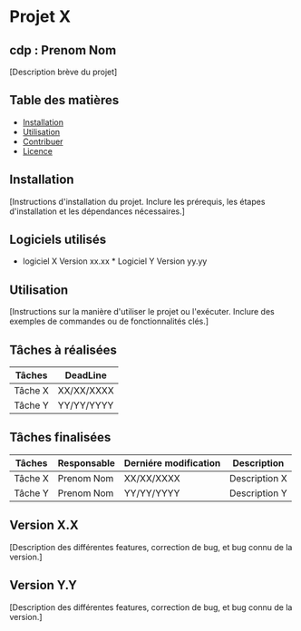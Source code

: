 # Projet X
## cdp : Prenom Nom

[Description brève du projet]

## Table des matières

- [Installation](#installation)
- [Utilisation](#utilisation)
- [Contribuer](#contribuer)
- [Licence](#licence)

## Installation

[Instructions d'installation du projet. Inclure les prérequis, les étapes d'installation et les dépendances nécessaires.]

## Logiciels utilisés

* logiciel X Version xx.xx * Logiciel Y Version yy.yy

## Utilisation

[Instructions sur la manière d'utiliser le projet ou l'exécuter. Inclure des exemples de commandes ou de fonctionnalités clés.]


## Tâches à réalisées

| Tâches         | DeadLine   |
|----------------|------------|
| Tâche X        | XX/XX/XXXX |
| Tâche Y        | YY/YY/YYYY |   

## Tâches finalisées

| Tâches         | Responsable   | Derniére modification | Description   |
|----------------|---------------|-----------------------|---------------|
| Tâche X        | Prenom Nom    | XX/XX/XXXX            | Description X |
| Tâche Y        | Prenom Nom    | YY/YY/YYYY            | Description Y | 

## Version X.X

[Description des différentes features, correction de bug, et bug connu de la version.]

## Version Y.Y

[Description des différentes features, correction de bug, et bug connu de la version.]
